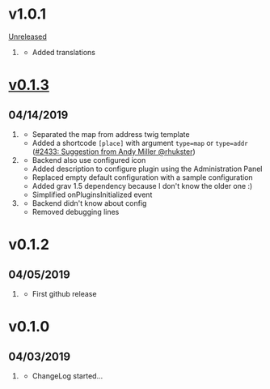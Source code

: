 # v1.0.1
[Unreleased]
1. [](#new)
   * Added translations

# [v0.1.3]
## 04/14/2019

1. [](#new)
   * Separated the map from address twig template
   * Added a shortcode `[place]` with argument `type=map` or `type=addr` ([#2433: Suggestion from Andy Miller @rhukster](https://github.com/getgrav/grav/issues/2433#issuecomment-481479209))
1. [](#improved)
   * Backend also use configured icon
   * Added description to configure plugin using the Administration Panel
   * Replaced empty default configuration with a sample configuration
   * Added grav 1.5 dependency because I don't know the older one :)
   * Simplified onPluginsInitialized event
1. [](#bugfix)
   * Backend didn't know about config
   * Removed debugging lines

# v0.1.2
##  04/05/2019

1. [](#new)
    * First github release

# v0.1.0
##  04/03/2019

1. [](#new)
    * ChangeLog started...


[Unreleased]: https://github.com/foxfabi/grav-plugin-leaflet-address/compare/v0.1.3...HEAD
[v0.1.3]: https://github.com/foxfabi/grav-plugin-leaflet-address/compare/v0.1.2...v0.1.3
